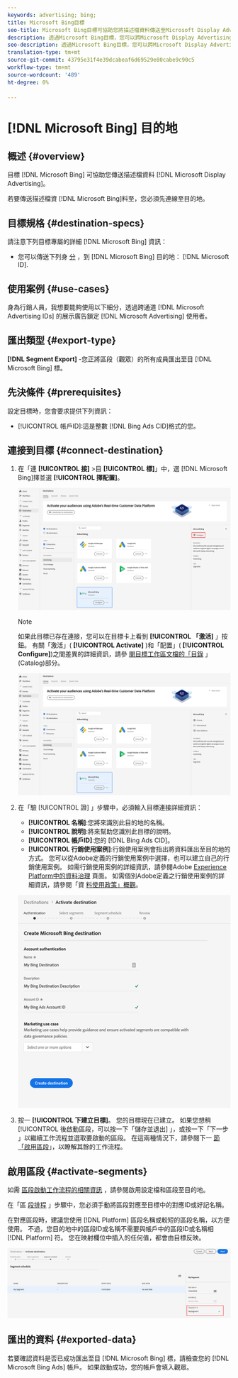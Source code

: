 ```yaml
---
keywords: advertising; bing;
title: Microsoft Bing目標
seo-title: Microsoft Bing目標可協助您將描述檔資料傳送至Microsoft Display Advertising。
description: 透過Microsoft Bing目標，您可以跨Microsoft Display Advertising執行重新定位和受眾鎖定的數位宣傳。
seo-description: 透過Microsoft Bing目標，您可以跨Microsoft Display Advertising執行重新定位和受眾鎖定的數位宣傳。
translation-type: tm+mt
source-git-commit: 43795e31f4e39dcabeaf6d69529e80cabe9c90c5
workflow-type: tm+mt
source-wordcount: '489'
ht-degree: 0%

---
```



# [!DNL Microsoft Bing] 目的地

## 概述 {#overview}

目標 [!DNL Microsoft Bing] 可協助您傳送描述檔資料 [!DNL Microsoft Display Advertising]。

若要傳送描述檔資 [!DNL Microsoft Bing]料至，您必須先連線至目的地。

## 目標規格 {#destination-specs}

請注意下列目標專屬的詳細 [!DNL Microsoft Bing] 資訊：

* 您可以傳送下列身 [分](../../identity-service/namespaces.md) ，到 [!DNL Microsoft Bing] 目的地： [!DNL Microsoft ID].

## 使用案例 {#use-cases}

身為行銷人員，我想要能夠使用以下細分，透過跨通道 [!DNL Microsoft Advertising IDs] 的展示廣告鎖定 [!DNL Microsoft Advertising] 使用者。

## 匯出類型 {#export-type}

**[!DNL Segment Export]** -您正將區段（觀眾）的所有成員匯出至目 [!DNL Microsoft Bing] 標。

## 先決條件 {#prerequisites}

設定目標時，您會要求提供下列資訊：

* [!UICONTROL 帳戶ID]:這是整數 [!DNL Bing Ads CID]格式的您。

## 連接到目標 {#connect-destination}

1. 在「連 **[!UICONTROL 接]** >目 **[!UICONTROL 標]**」中，選 [!DNL Microsoft Bing]擇並選 **[!UICONTROL 擇配置]**。

   ![配置Microsoft Bing目標](assets/bing-destination-configure.png)

   >[!NOTE]
   >
   >如果此目標已存在連接，您可以在目標卡上看到 **[!UICONTROL 「激活]** 」按鈕。 有關「激活」( **[!UICONTROL Activate]** )和「配置」( **[!UICONTROL Configure]**)之間差異的詳細資訊，請參 [閱目標工作區文檔的「目錄](../destinations/destinations-workspace.md#catalog) 」(Catalog)部分。

   ![啟動Microsoft Bing目標](assets/bing-destination-activate.png)

1. 在「驗 [!UICONTROL 證] 」步驟中，必須輸入目標連接詳細資訊：

   * **[!UICONTROL 名稱]**:您將來識別此目的地的名稱。
   * **[!UICONTROL 說明]**:將來幫助您識別此目標的說明。
   * **[!UICONTROL 帳戶ID]**:您的 [!DNL Bing Ads CID]。
   * **[!UICONTROL 行銷使用案例]**:行銷使用案例會指出將資料匯出至目的地的方式。 您可以從Adobe定義的行銷使用案例中選擇，也可以建立自己的行銷使用案例。 如需行銷使用案例的詳細資訊，請參閱Adobe [Experience Platform中的資料治理](../privacy/data-governance-overview.md#destinations) 頁面。 如需個別Adobe定義之行銷使用案例的詳細資訊，請參閱「資 [料使用政策」概觀](../../data-governance/policies/overview.md#core-actions)。

   ![Microsoft Bing目標驗證](assets/bing-destination-authentication.png)

1. 按一 **[!UICONTROL 下建立目標]**。 您的目標現在已建立。 如果您想稍 [!UICONTROL 後啟動區段，可以按一下「儲存並退出] 」，或按一下「下一步  」以繼續工作流程並選取要啟動的區段。 在這兩種情況下，請參閱下一 [節「啟用區段](#activate-segments)」，以瞭解其餘的工作流程。

## 啟用區段 {#activate-segments}

如需 [區段啟動工作流程的相關資訊](activate-destinations.md#select-attributes) ，請參閱啟用設定檔和區段至目的地。

在「區 [段排程](activate-destinations.md#segment-schedule) 」步驟中，您必須手動將區段對應至目標中的對應ID或好記名稱。

在對應區段時，建議您使用 [!DNL Platform] 區段名稱或較短的區段名稱，以方便使用。 不過，您目的地中的區段ID或名稱不需要與帳戶中的區段ID或名稱相 [!DNL Platform] 符。 您在映射欄位中插入的任何值，都會由目標反映。

![區段對應ID](assets/segment-mapping-id.png)

## 匯出的資料 {#exported-data}

若要確認資料是否已成功匯出至目 [!DNL Microsoft Bing] 標，請檢查您的 [!DNL Microsoft Bing Ads] 帳戶。 如果啟動成功，您的帳戶會填入觀眾。